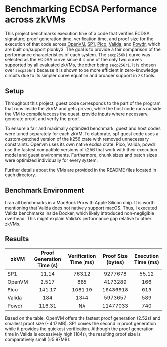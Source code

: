 # Benchmarking ECDSA Performance across zkVMs

This project benchmarks execution time of a code that verifies ECDSA signature; proof generation time, verification time, and proof size for the execution of that code across [OpenVM](https://github.com/openvm-org/openvm), [SP1](https://github.com/succinctlabs/sp1), [Pico](https://github.com/brevis-network/pico), [Valida](https://github.com/valida-xyz/valida), and [Powdr](https://github.com/powdr-labs/powdr), which are built on/support plonky3. The goal is to provide a fair comparison of the performance characteristics of each system. The `secp256k1` curve was selected as the ECDSA curve since it is one of the only two curves supported by all evaluated zkVMs, the other being `secp256r1`. It is chosen over `secp256r1` because it is shown to be more efficient in zero-knowledge circuits due to its simpler curve equation and broader support in zk tools.

## Setup
Throughout this project, guest code corresponds to the part of the program that runs inside the zkVM and gets proven, while the host code runs outside the VM to compile/access the guest, provide inputs where necessary, generate proof, and verify the proof.

To ensure a fair and maximally optimized benchmark, guest and host codes were tuned separately for each zkVM. To elaborate, sp1 guest code uses a custom-patched version of the k256 crate with removed unnecessary constraints. Openvm uses its own native ecdsa crate. Pico, Valida, powdr use the fastest compatible versions of k256 that work with their execution model and guest environments. Furthermore, chunk sizes and batch sizes were optimized individually for every system.

Further details about the VMs are provided in the README files located in each directory.

## Benchmark Environment
I ran all benchmarks in a MacBook Pro with Apple Silicon chip. It is worth mentioning that Valida does not natively support macOS. Thus, I executed Valida benchmarks inside Docker, which likely introduced non-negligible overhead. This might explain Valida’s performance gap relative to other zkVMs.

## Results

| zkVM    | Proof Generation Time (s) | Verification Time (ms) | Proof Size (bytes) | Execution Time (ms) | 
|---------|:----------------:|:-----------------------:|:-----------:|:----------:|
| SP1     |      11.14       |         763.12          |  9277678    |    55.12   | 
| OpenVM  |    2.517         |           885           |   4173289   |    166     |
| Pico    |       141.17     |     1081.19             |   16436918  |    615     |
| Valida  |       184        |       1344              |   5973657   |    589     |
| Powdr   |      116.31      |            NA           |    11477033 |    740     |

Based on the table, OpenVM offers the fastest proof generation (2.52s) and smallest proof size (~4.17 MB). SP1 comes the second in proof generation while it provides the quickest verification. Although the proof generation time in Valida is excessively high (184s), the resulting proof size is comparatively small (≈5.97MB).

